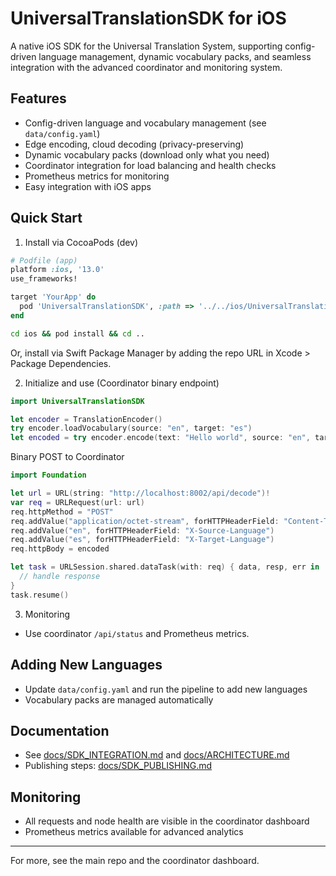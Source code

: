 # UniversalTranslationSDK for iOS

A native iOS SDK for the Universal Translation System, supporting config-driven language management, dynamic vocabulary packs, and seamless integration with the advanced coordinator and monitoring system.

## Features
- Config-driven language and vocabulary management (see `data/config.yaml`)
- Edge encoding, cloud decoding (privacy-preserving)
- Dynamic vocabulary packs (download only what you need)
- Coordinator integration for load balancing and health checks
- Prometheus metrics for monitoring
- Easy integration with iOS apps

## Quick Start

1) Install via CocoaPods (dev)
```ruby
# Podfile (app)
platform :ios, '13.0'
use_frameworks!

target 'YourApp' do
  pod 'UniversalTranslationSDK', :path => '../../ios/UniversalTranslationSDK'
end
```
```bash
cd ios && pod install && cd ..
```

Or, install via Swift Package Manager by adding the repo URL in Xcode > Package Dependencies.

2) Initialize and use (Coordinator binary endpoint)
```swift
import UniversalTranslationSDK

let encoder = TranslationEncoder()
try encoder.loadVocabulary(source: "en", target: "es")
let encoded = try encoder.encode(text: "Hello world", source: "en", target: "es")
```

Binary POST to Coordinator
```swift
import Foundation

let url = URL(string: "http://localhost:8002/api/decode")!
var req = URLRequest(url: url)
req.httpMethod = "POST"
req.addValue("application/octet-stream", forHTTPHeaderField: "Content-Type")
req.addValue("en", forHTTPHeaderField: "X-Source-Language")
req.addValue("es", forHTTPHeaderField: "X-Target-Language")
req.httpBody = encoded

let task = URLSession.shared.dataTask(with: req) { data, resp, err in
  // handle response
}
task.resume()
```

3) Monitoring
- Use coordinator `/api/status` and Prometheus metrics.

## Adding New Languages
- Update `data/config.yaml` and run the pipeline to add new languages
- Vocabulary packs are managed automatically

## Documentation
- See [docs/SDK_INTEGRATION.md](../../docs/SDK_INTEGRATION.md) and [docs/ARCHITECTURE.md](../../docs/ARCHITECTURE.md)
- Publishing steps: [docs/SDK_PUBLISHING.md](../../docs/SDK_PUBLISHING.md)

## Monitoring
- All requests and node health are visible in the coordinator dashboard
- Prometheus metrics available for advanced analytics

---

For more, see the main repo and the coordinator dashboard.
